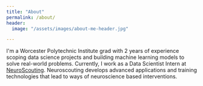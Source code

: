 ```yaml
---
title: "About"
permalink: /about/
header:
  image: "/assets/images/about-me-header.jpg"

---
```


I'm a Worcester Polytechnic Institute grad with 2 years of experience scoping data science projects and building machine learning models to solve real-world problems. Currently, I work as a Data Scientist Intern at [NeuroScouting](https://www.neuroscouting.com/). Neuroscouting develops advanced applications and training technologies that lead to ways of neuroscience based interventions.



